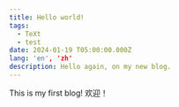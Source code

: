 ```yaml
---
title: Hello world!
tags: 
  - TeXt
  - test
date: 2024-01-19 T05:00:00.000Z
lang: 'en', 'zh'
description: Hello again, on my new blog.
---
```


This is my first blog!
欢迎！

<!--more-->